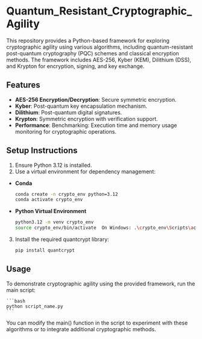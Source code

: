 # Quantum_Resistant_Cryptographic_Agility

This repository provides a Python-based framework for exploring cryptographic agility using various algorithms, including quantum-resistant post-quantum cryptography (PQC) schemes and classical encryption methods. The framework includes AES-256, Kyber (KEM), Dilithium (DSS), and Krypton for encryption, signing, and key exchange.

## Features ##
- **AES-256 Encryption/Decryption**: Secure symmetric encryption.
- **Kyber**: Post-quantum key encapsulation mechanism.
- **Dilithium**: Post-quantum digital signatures.
- **Krypton**: Symmetric encryption with verification support.
- **Performance**: Benchmarking: Execution time and memory usage monitoring for cryptographic operations.

## Setup Instructions

1. Ensure Python 3.12 is installed.
2. Use a virtual environment for dependency management:

- **Conda**
    ```bash
    conda create -n crypto_env python=3.12
    conda activate crypto_env

- **Python Virtual Environment**
    ```bash
    python3.12 -m venv crypto_env
    source crypto_env/bin/activate  On Windows: .\crypto_env\Scripts\activate

3. Install the required quantcrypt library:
    ```bash
    pip install quantcrypt

## Usage ##
To demonstrate cryptographic agility using the provided framework, run the main script:

    ```bash
    python script_name.py
    ```
    

You can modify the main() function in the script to experiment with these algorithms or to integrate additional cryptographic methods.
